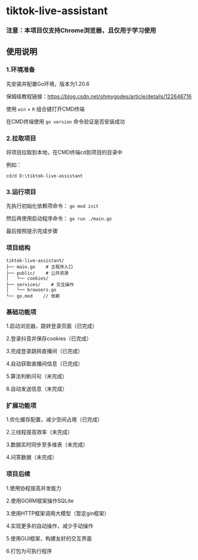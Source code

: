 # tiktok-live-assistant
### 注意：本项目仅支持Chrome浏览器，且仅用于学习使用
## 使用说明

### 1.环境准备
先安装并配置Go环境，版本为1.20.6  

保姆级教程链接：https://blog.csdn.net/ohmygodes/article/details/122646716

使用 `win` + `R` 组合键打开CMD终端

在CMD终端使用 `go version` 命令验证是否安装成功



### 2.拉取项目
将项目拉取到本地，在CMD终端cd到项目的目录中

例如：

`cd/d D:\tiktok-live-assistant`

### 3.运行项目
先执行初始化依赖项命令： `go mod init`

然后再使用启动程序命令： `go run ./main.go`

最后按照提示完成步骤
### 项目结构

```text
tiktok-live-assistant/
├── main.go    # 主程序入口
├── public/    # 公共资源 
│   └── cookies/     
├── services/    # 交互操作
│   └── browsers.go
└── go.mod    // 依赖
```

### 基础功能项

1.启动浏览器，跳转登录页面（已完成）

2.登录抖音并保存cookies（已完成）

3.完成登录跳转直播间（已完成）

4.自动获取直播间信息（已完成）

5.算法判断问句（未完成）

6.自动发送信息（未完成）

### 扩展功能项

1.优化缓存配置，减少空间占用（已完成）

2.三线程提高效率（未完成）

3.数据实时同步至多维表（未完成）

4.问答数据（未完成）

### 项目后续

1.使用协程提高并发能力

2.使用GORM框架操作SQLite

3.使用HTTP框架调用大模型（暂定gin框架）

4.实现更多的自动操作，减少手动操作

5.使用GUI框架，构建友好的交互界面

6.打包为可执行程序



